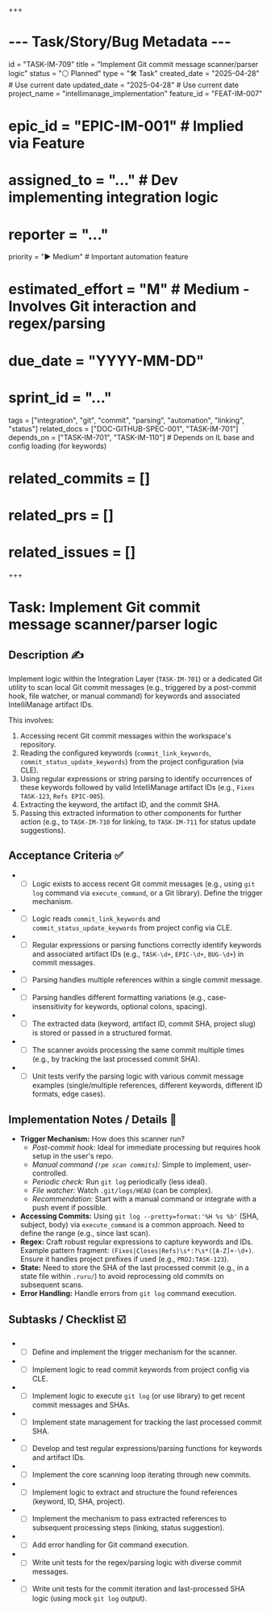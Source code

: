 +++
# --- Task/Story/Bug Metadata ---
id = "TASK-IM-709"
title = "Implement Git commit message scanner/parser logic"
status = "⚪️ Planned"
type = "🛠️ Task"
created_date = "2025-04-28" # Use current date
updated_date = "2025-04-28" # Use current date
project_name = "intellimanage_implementation"
feature_id = "FEAT-IM-007"
# epic_id = "EPIC-IM-001" # Implied via Feature
# assigned_to = "..." # Dev implementing integration logic
# reporter = "..."
priority = "▶️ Medium" # Important automation feature
# estimated_effort = "M" # Medium - Involves Git interaction and regex/parsing
# due_date = "YYYY-MM-DD"
# sprint_id = "..."
tags = ["integration", "git", "commit", "parsing", "automation", "linking", "status"]
related_docs = ["DOC-GITHUB-SPEC-001", "TASK-IM-701"]
depends_on = ["TASK-IM-701", "TASK-IM-110"] # Depends on IL base and config loading (for keywords)
# related_commits = []
# related_prs = []
# related_issues = []
+++

# Task: Implement Git commit message scanner/parser logic

## Description ✍️

Implement logic within the Integration Layer (`TASK-IM-701`) or a dedicated Git utility to scan local Git commit messages (e.g., triggered by a post-commit hook, file watcher, or manual command) for keywords and associated IntelliManage artifact IDs.

This involves:
1.  Accessing recent Git commit messages within the workspace's repository.
2.  Reading the configured keywords (`commit_link_keywords`, `commit_status_update_keywords`) from the project configuration (via CLE).
3.  Using regular expressions or string parsing to identify occurrences of these keywords followed by valid IntelliManage artifact IDs (e.g., `Fixes TASK-123`, `Refs EPIC-005`).
4.  Extracting the keyword, the artifact ID, and the commit SHA.
5.  Passing this extracted information to other components for further action (e.g., to `TASK-IM-710` for linking, to `TASK-IM-711` for status update suggestions).

## Acceptance Criteria ✅

*   - [ ] Logic exists to access recent Git commit messages (e.g., using `git log` command via `execute_command`, or a Git library). Define the trigger mechanism.
*   - [ ] Logic reads `commit_link_keywords` and `commit_status_update_keywords` from project config via CLE.
*   - [ ] Regular expressions or parsing functions correctly identify keywords and associated artifact IDs (e.g., `TASK-\d+`, `EPIC-\d+`, `BUG-\d+`) in commit messages.
*   - [ ] Parsing handles multiple references within a single commit message.
*   - [ ] Parsing handles different formatting variations (e.g., case-insensitivity for keywords, optional colons, spacing).
*   - [ ] The extracted data (keyword, artifact ID, commit SHA, project slug) is stored or passed in a structured format.
*   - [ ] The scanner avoids processing the same commit multiple times (e.g., by tracking the last processed commit SHA).
*   - [ ] Unit tests verify the parsing logic with various commit message examples (single/multiple references, different keywords, different ID formats, edge cases).

## Implementation Notes / Details 📝

*   **Trigger Mechanism:** How does this scanner run?
    *   *Post-commit hook:* Ideal for immediate processing but requires hook setup in the user's repo.
    *   *Manual command (`!pm scan commits`):* Simple to implement, user-controlled.
    *   *Periodic check:* Run `git log` periodically (less ideal).
    *   *File watcher:* Watch `.git/logs/HEAD` (can be complex).
    *   *Recommendation:* Start with a manual command or integrate with a push event if possible.
*   **Accessing Commits:** Using `git log --pretty=format:'%H %s %b'` (SHA, subject, body) via `execute_command` is a common approach. Need to define the range (e.g., since last scan).
*   **Regex:** Craft robust regular expressions to capture keywords and IDs. Example pattern fragment: `(Fixes|Closes|Refs)\s*:?\s*([A-Z]+-\d+)`. Ensure it handles project prefixes if used (e.g., `PROJ:TASK-123`).
*   **State:** Need to store the SHA of the last processed commit (e.g., in a state file within `.ruru/`) to avoid reprocessing old commits on subsequent scans.
*   **Error Handling:** Handle errors from `git log` command execution.

## Subtasks / Checklist ☑️

*   - [ ] Define and implement the trigger mechanism for the scanner.
*   - [ ] Implement logic to read commit keywords from project config via CLE.
*   - [ ] Implement logic to execute `git log` (or use library) to get recent commit messages and SHAs.
*   - [ ] Implement state management for tracking the last processed commit SHA.
*   - [ ] Develop and test regular expressions/parsing functions for keywords and artifact IDs.
*   - [ ] Implement the core scanning loop iterating through new commits.
*   - [ ] Implement logic to extract and structure the found references (keyword, ID, SHA, project).
*   - [ ] Implement the mechanism to pass extracted references to subsequent processing steps (linking, status suggestion).
*   - [ ] Add error handling for Git command execution.
*   - [ ] Write unit tests for the regex/parsing logic with diverse commit messages.
*   - [ ] Write unit tests for the commit iteration and last-processed SHA logic (using mock `git log` output).
